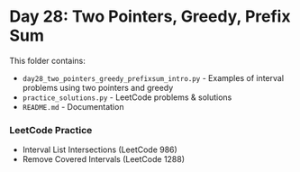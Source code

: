 # Day 28: Two Pointers, Greedy, Prefix Sum

This folder contains:
- `day28_two_pointers_greedy_prefixsum_intro.py` - Examples of interval problems using two pointers and greedy
- `practice_solutions.py` - LeetCode problems & solutions
- `README.md` - Documentation

### LeetCode Practice
- Interval List Intersections (LeetCode 986)
- Remove Covered Intervals (LeetCode 1288)